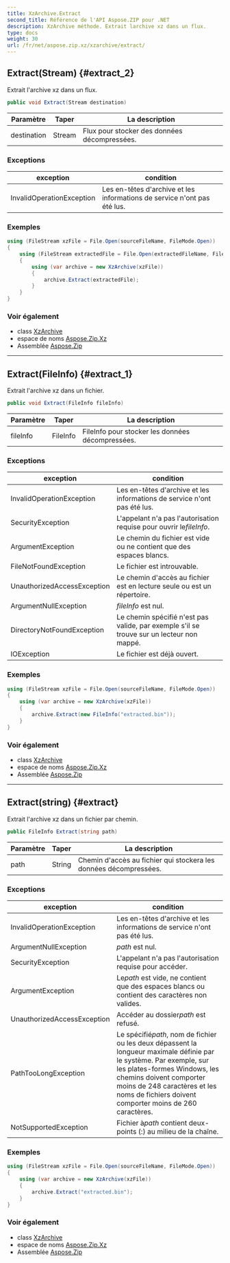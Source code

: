 ```yaml
---
title: XzArchive.Extract
second_title: Référence de l'API Aspose.ZIP pour .NET
description: XzArchive méthode. Extrait larchive xz dans un flux.
type: docs
weight: 30
url: /fr/net/aspose.zip.xz/xzarchive/extract/
---
```

## Extract(Stream) {#extract_2}

Extrait l'archive xz dans un flux.

```csharp
public void Extract(Stream destination)
```

| Paramètre | Taper | La description |
| --- | --- | --- |
| destination | Stream | Flux pour stocker des données décompressées. |

### Exceptions

| exception | condition |
| --- | --- |
| InvalidOperationException | Les en-têtes d'archive et les informations de service n'ont pas été lus. |

### Exemples

```csharp
using (FileStream xzFile = File.Open(sourceFileName, FileMode.Open))
{
    using (FileStream extractedFile = File.Open(extractedFileName, FileMode.Create))
    {
        using (var archive = new XzArchive(xzFile))
        {
            archive.Extract(extractedFile);
        }
    }
}
```

### Voir également

* class [XzArchive](../)
* espace de noms [Aspose.Zip.Xz](../../xzarchive/)
* Assemblée [Aspose.Zip](../../../)

---

## Extract(FileInfo) {#extract_1}

Extrait l'archive xz dans un fichier.

```csharp
public void Extract(FileInfo fileInfo)
```

| Paramètre | Taper | La description |
| --- | --- | --- |
| fileInfo | FileInfo | FileInfo pour stocker les données décompressées. |

### Exceptions

| exception | condition |
| --- | --- |
| InvalidOperationException | Les en-têtes d'archive et les informations de service n'ont pas été lus. |
| SecurityException | L'appelant n'a pas l'autorisation requise pour ouvrir le*fileInfo*. |
| ArgumentException | Le chemin du fichier est vide ou ne contient que des espaces blancs. |
| FileNotFoundException | Le fichier est introuvable. |
| UnauthorizedAccessException | Le chemin d'accès au fichier est en lecture seule ou est un répertoire. |
| ArgumentNullException | *fileInfo* est nul. |
| DirectoryNotFoundException | Le chemin spécifié n'est pas valide, par exemple s'il se trouve sur un lecteur non mappé. |
| IOException | Le fichier est déjà ouvert. |

### Exemples

```csharp
using (FileStream xzFile = File.Open(sourceFileName, FileMode.Open))
{
    using (var archive = new XzArchive(xzFile))
    {
        archive.Extract(new FileInfo("extracted.bin"));
    }
}
```

### Voir également

* class [XzArchive](../)
* espace de noms [Aspose.Zip.Xz](../../xzarchive/)
* Assemblée [Aspose.Zip](../../../)

---

## Extract(string) {#extract}

Extrait l'archive xz dans un fichier par chemin.

```csharp
public FileInfo Extract(string path)
```

| Paramètre | Taper | La description |
| --- | --- | --- |
| path | String | Chemin d'accès au fichier qui stockera les données décompressées. |

### Exceptions

| exception | condition |
| --- | --- |
| InvalidOperationException | Les en-têtes d'archive et les informations de service n'ont pas été lus. |
| ArgumentNullException | *path* est nul. |
| SecurityException | L'appelant n'a pas l'autorisation requise pour accéder. |
| ArgumentException | Le*path* est vide, ne contient que des espaces blancs ou contient des caractères non valides. |
| UnauthorizedAccessException | Accéder au dossier*path* est refusé. |
| PathTooLongException | Le spécifié*path*, nom de fichier ou les deux dépassent la longueur maximale définie par le système. Par exemple, sur les plates-formes Windows, les chemins doivent comporter moins de 248 caractères et les noms de fichiers doivent comporter moins de 260 caractères. |
| NotSupportedException | Fichier à*path* contient deux-points (:) au milieu de la chaîne. |

### Exemples

```csharp
using (FileStream xzFile = File.Open(sourceFileName, FileMode.Open))
{
    using (var archive = new XzArchive(xzFile))
    {
        archive.Extract("extracted.bin");
    }
}
```

### Voir également

* class [XzArchive](../)
* espace de noms [Aspose.Zip.Xz](../../xzarchive/)
* Assemblée [Aspose.Zip](../../../)



